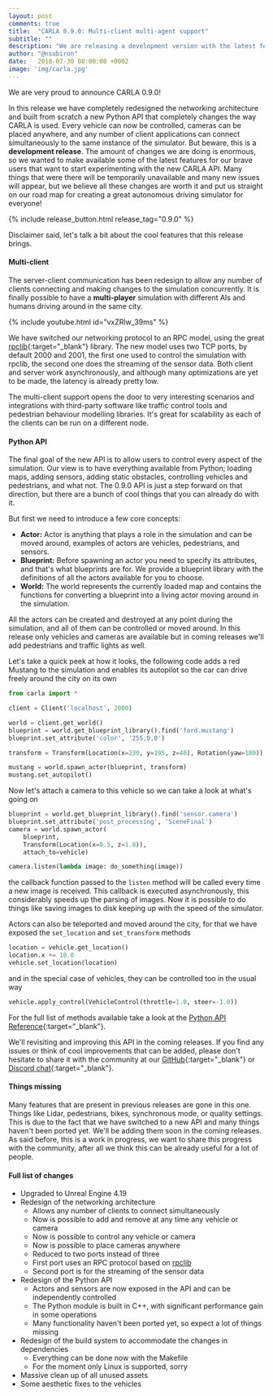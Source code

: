 ```yaml
---
layout: post
comments: true
title:  "CARLA 0.9.0: Multi-client multi-agent support"
subtitle: ""
description: "We are releasing a development version with the latest features; multi-client support and a completely redesigned API that allows to control every vehicle in the simulation."
author: "@nsubiron"
date:   2018-07-30 08:00:00 +0002
image: 'img/carla.jpg'
---
```


We are very proud to announce CARLA 0.9.0!

In this release we have completely redesigned the networking architecture and
built from scratch a new Python API that completely changes the way CARLA is
used. Every vehicle can now be controlled, cameras can be placed anywhere, and
any number of client applications can connect simultaneously to the same
instance of the simulator. But beware, this is a **development release**. The
amount of changes we are doing is enormous, so we wanted to make available some
of the latest features for our brave users that want to start experimenting with
the new CARLA API. Many things that were there will be temporarily unavailable
and many new issues will appear, but we believe all these changes are worth it
and put us straight on our road map for creating a great autonomous driving
simulator for everyone!

{% include release_button.html release_tag="0.9.0" %}

Disclaimer said, let's talk a bit about the cool features that this release
brings.

#### Multi-client

The server-client communication has been redesign to allow any number of clients
connecting and making changes to the simulation concurrently. It is finally
possible to have a **multi-player** simulation with different AIs and humans
driving around in the same city.

{% include youtube.html id="vxZRlw_39ms" %}

We have switched our networking protocol to an RPC model, using the great
[rpclib][rpcliblink]{:target="_blank"} library. The new model uses two TCP
ports, by default 2000 and 2001, the first one used to control the simulation
with rpclib, the second one does the streaming of the sensor data. Both client
and server work asynchronously, and although many optimizations are yet to be
made, the latency is already pretty low.

The multi-client support opens the door to very interesting scenarios and
integrations with third-party software like traffic control tools and pedestrian
behaviour modelling libraries. It's great for scalability as each of the
clients can be run on a different node.

[rpcliblink]: http://rpclib.net/

#### Python API

The final goal of the new API is to allow users to control every aspect of the
simulation. Our view is to have everything available from Python; loading maps,
adding sensors, adding static obstacles, controlling vehicles and pedestrians,
and what not. The 0.9.0 API is just a step forward on that direction, but there
are a bunch of cool things that you can already do with it.

But first we need to introduce a few core concepts:

  - **Actor:** Actor is anything that plays a role in the simulation and can be
    moved around, examples of actors are vehicles, pedestrians, and sensors.
  - **Blueprint:** Before spawning an actor you need to specify its attributes,
    and that's what blueprints are for. We provide a blueprint library with
    the definitions of all the actors available for you to choose.
  - **World:** The world represents the currently loaded map and contains the
    functions for converting a blueprint into a living actor moving around in
    the simulation.

All the actors can be created and destroyed at any point during the simulation,
and all of them can be controlled or moved around. In this release only vehicles
and cameras are available but in coming releases we'll add pedestrians and
traffic lights as well.

Let's take a quick peek at how it looks, the following code adds a red Mustang
to the simulation and enables its autopilot so the car can drive freely around
the city on its own

```py
from carla import *

client = Client('localhost', 2000)

world = client.get_world()
blueprint = world.get_blueprint_library().find('ford.mustang')
blueprint.set_attribute('color', '255,0,0')

transform = Transform(Location(x=230, y=195, z=40), Rotation(yaw=180))

mustang = world.spawn_actor(blueprint, transform)
mustang.set_autopilot()
```

Now let's attach a camera to this vehicle so we can take a look at what's going
on

```py
blueprint = world.get_blueprint_library().find('sensor.camera')
blueprint.set_attribute('post_processing', 'SceneFinal')
camera = world.spawn_actor(
    blueprint,
    Transform(Location(x=0.5, z=1.8)),
    attach_to=vehicle)

camera.listen(lambda image: do_something(image))
```

the callback function passed to the `listen` method will be called every time a
new image is received. This callback is executed asynchronously, this
considerably speeds up the parsing of images. Now it is possible to do things
like saving images to disk keeping up with the speed of the simulator.

Actors can also be teleported and moved around the city, for that we have
exposed the `set_location` and `set_transform` methods

```py
location = vehicle.get_location()
location.x += 10.0
vehicle.set_location(location)
```

and in the special case of vehicles, they can be controlled too in the usual way

```py
vehicle.apply_control(VehicleControl(throttle=1.0, steer=-1.0))
```

For the full list of methods available take a look at the
[Python API Reference][apireflink]{:target="_blank"}.

We'll revisiting and improving this API in the coming releases. If you find any
issues or think of cool improvements that can be added, please don't hesitate to
share it with the community at our [GitHub][githubrepolink]{:target="_blank"} or
[Discord chat][discordlink]{:target="_blank"}.

[apireflink]: http://carla.readthedocs.io/en/latest/python_api/
[githubrepolink]: https://github.com/carla-simulator/carla
[discordlink]: https://discord.gg/8kqACuC

#### Things missing

Many features that are present in previous releases are gone in this one. Things
like Lidar, pedestrians, bikes, synchronous mode, or quality settings. This is
due to the fact that we have switched to a new API and many things haven't been
ported yet. We'll be adding them soon in the coming releases. As said before,
this is a work in progress, we want to share this progress with the community,
after all we think this can be already useful for a lot of people.

#### Full list of changes

  * Upgraded to Unreal Engine 4.19
  * Redesign of the networking architecture
    - Allows any number of clients to connect simultaneously
    - Now is possible to add and remove at any time any vehicle or camera
    - Now is possible to control any vehicle or camera
    - Now is possible to place cameras anywhere
    - Reduced to two ports instead of three
    - First port uses an RPC protocol based on [rpclib](http://rpclib.net/)
    - Second port is for the streaming of the sensor data
  * Redesign of the Python API
    - Actors and sensors are now exposed in the API and can be independently controlled
    - The Python module is built in C++, with significant performance gain in some operations
    - Many functionality haven't been ported yet, so expect a lot of things missing
  * Redesign of the build system to accommodate the changes in dependencies
    - Everything can be done now with the Makefile
    - For the moment only Linux is supported, sorry
  * Massive clean up of all unused assets
  * Some aesthetic fixes to the vehicles
